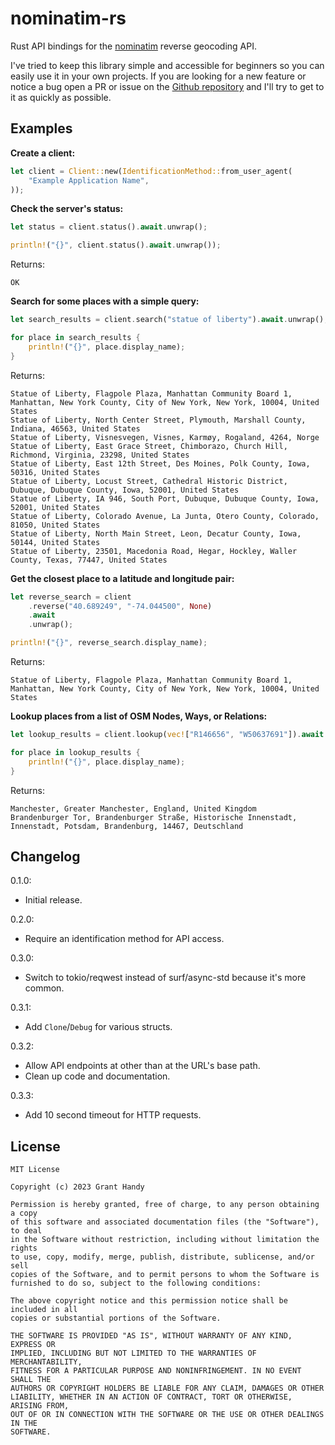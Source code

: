 # nominatim-rs
Rust API bindings for the [nominatim] reverse geocoding API.

I've tried to keep this library simple and accessible for beginners so you can
easily use it in your own projects. If you are looking for a new feature or
notice a bug open a PR or issue on the [Github repository][github] and I'll try
to get to it as quickly as possible.

[nominatim]: https://nominatim.org
[github]: https://github.com/grantshandy/nominatim-rs

## Examples
**Create a client:**
```rust no_run
let client = Client::new(IdentificationMethod::from_user_agent(
    "Example Application Name",
));
```

**Check the server's status:**
```rust no_run
let status = client.status().await.unwrap();

println!("{}", client.status().await.unwrap());
```

Returns:
```
OK
```

**Search for some places with a simple query:**
```rust no_run
let search_results = client.search("statue of liberty").await.unwrap();

for place in search_results {
    println!("{}", place.display_name);
}
```

Returns:
```
Statue of Liberty, Flagpole Plaza, Manhattan Community Board 1, Manhattan, New York County, City of New York, New York, 10004, United States
Statue of Liberty, North Center Street, Plymouth, Marshall County, Indiana, 46563, United States
Statue of Liberty, Visnesvegen, Visnes, Karmøy, Rogaland, 4264, Norge
Statue of Liberty, East Grace Street, Chimborazo, Church Hill, Richmond, Virginia, 23298, United States
Statue of Liberty, East 12th Street, Des Moines, Polk County, Iowa, 50316, United States
Statue of Liberty, Locust Street, Cathedral Historic District, Dubuque, Dubuque County, Iowa, 52001, United States
Statue of Liberty, IA 946, South Port, Dubuque, Dubuque County, Iowa, 52001, United States
Statue of Liberty, Colorado Avenue, La Junta, Otero County, Colorado, 81050, United States
Statue of Liberty, North Main Street, Leon, Decatur County, Iowa, 50144, United States
Statue of Liberty, 23501, Macedonia Road, Hegar, Hockley, Waller County, Texas, 77447, United States
```

**Get the closest place to a latitude and longitude pair:**
```rust no_run
let reverse_search = client
    .reverse("40.689249", "-74.044500", None)
    .await
    .unwrap();

println!("{}", reverse_search.display_name);
```

Returns:
```
Statue of Liberty, Flagpole Plaza, Manhattan Community Board 1, Manhattan, New York County, City of New York, New York, 10004, United States
```

**Lookup places from a list of OSM Nodes, Ways, or Relations:**
```rust no_run
let lookup_results = client.lookup(vec!["R146656", "W50637691"]).await.unwrap();

for place in lookup_results {
    println!("{}", place.display_name);
}
```

Returns:
```
Manchester, Greater Manchester, England, United Kingdom
Brandenburger Tor, Brandenburger Straße, Historische Innenstadt, Innenstadt, Potsdam, Brandenburg, 14467, Deutschland
```

## Changelog

0.1.0:
 - Initial release.

0.2.0:
 - Require an identification method for API access.

0.3.0:
 - Switch to tokio/reqwest instead of surf/async-std because it's more common.

0.3.1:
 - Add `Clone`/`Debug` for various structs.

0.3.2:
 - Allow API endpoints at other than at the URL's base path.
 - Clean up code and documentation.

0.3.3:
 - Add 10 second timeout for HTTP requests.

## License
```
MIT License

Copyright (c) 2023 Grant Handy

Permission is hereby granted, free of charge, to any person obtaining a copy
of this software and associated documentation files (the "Software"), to deal
in the Software without restriction, including without limitation the rights
to use, copy, modify, merge, publish, distribute, sublicense, and/or sell
copies of the Software, and to permit persons to whom the Software is
furnished to do so, subject to the following conditions:

The above copyright notice and this permission notice shall be included in all
copies or substantial portions of the Software.

THE SOFTWARE IS PROVIDED "AS IS", WITHOUT WARRANTY OF ANY KIND, EXPRESS OR
IMPLIED, INCLUDING BUT NOT LIMITED TO THE WARRANTIES OF MERCHANTABILITY,
FITNESS FOR A PARTICULAR PURPOSE AND NONINFRINGEMENT. IN NO EVENT SHALL THE
AUTHORS OR COPYRIGHT HOLDERS BE LIABLE FOR ANY CLAIM, DAMAGES OR OTHER
LIABILITY, WHETHER IN AN ACTION OF CONTRACT, TORT OR OTHERWISE, ARISING FROM,
OUT OF OR IN CONNECTION WITH THE SOFTWARE OR THE USE OR OTHER DEALINGS IN THE
SOFTWARE.
```
